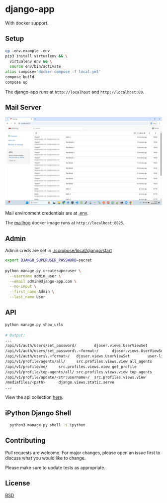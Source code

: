 # django-app

With docker support.

## Setup

```bash
cp .env.example .env
pip3 install virtualenv && \
  virtualenv env && \
  source env/bin/activate
alias compose='docker-compose -f local.yml'
compose build
compose up
```

The django-app runs at `http://localhost` and `http://localhost:80`.

## Mail Server

![docker-mailhog.png](https://raw.githubusercontent.com/kkamara/useful/main/docker-mailhog.png)

Mail environment credentials are at [.env](https://raw.githubusercontent.com/kkamara/django-app/develop/.env.example).

The [mailhog](https://github.com/mailhog/MailHog) docker image runs at `http://localhost:8025`.

## Admin

Admin creds are set in [./compose/local/django/start](https://raw.githubusercontent.com/kkamara/django-app/develop/compose/local/django/start)

```bash
export DJANGO_SUPERUSER_PASSWORD=secret

python manage.py createsuperuser \
  --username admin_user \
  --email admin@django-app.com \
  --no-input \
  --first_name Admin \
  --last_name User
```

## API

```bash
python manage.py show_urls

# Output:
...
/api/v1/auth/users/set_password/        djoser.views.UserViewSet        user-set-password
/api/v1/auth/users/set_password\.<format>/      djoser.views.UserViewSet        user-set-password
/api/v1/auth/users\.<format>/   djoser.views.UserViewSet        user-list
/api/v1/profile/agents/all/     src.profiles.views.view all_agents
/api/v1/profile/me/     src.profiles.views.view get_profile
/api/v1/profile/top-agents/all/ src.profiles.views.view top_agents
/api/v1/profile/update/<str:username>/  src.profiles.views.view
/mediafiles/<path>      django.views.static.serve
...
```

View the api collection [here](https://documenter.getpostman.com/view/17125932/UVyn1ycU).

## iPython Django Shell

```bash
  python3 manage.py shell -i ipython
```

## Contributing
Pull requests are welcome. For major changes, please open an issue first to discuss what you would like to change.

Please make sure to update tests as appropriate.

## License
[BSD](https://opensource.org/licenses/BSD-3-Clause)

